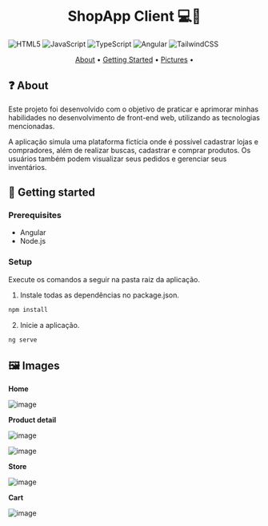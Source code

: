[JavaScript]:https://img.shields.io/badge/javascript-%23323330.svg?style=for-the-badge&logo=javascript&logoColor=%23F7DF1E
[TypeScript]:https://img.shields.io/badge/typescript-%23007ACC.svg?style=for-the-badge&logo=typescript&logoColor=white
[Angular]:https://img.shields.io/badge/angular-%23DD0031.svg?style=for-the-badge&logo=angular&logoColor=white
[TailwindCSS]:https://img.shields.io/badge/tailwindcss-%2338B2AC.svg?style=for-the-badge&logo=tailwind-css&logoColor=white
[HTML5]:https://img.shields.io/badge/html5-%23E34F26.svg?style=for-the-badge&logo=html5&logoColor=white

<h1 align="center" style="font-weight: bold;">ShopApp Client 💻🛒 </h1>

![HTML5][HTML5]
![JavaScript][JavaScript]
![TypeScript][TypeScript]
![Angular][Angular]
![TailwindCSS][TailwindCSS]

<p align="center">
 <a href="#about">About</a> • 
 <a href="#started">Getting Started</a> • 
 <a href="#pictures">Pictures</a> •
</p>

<h2 id="about">❓ About </h2> 
<p>Este projeto foi desenvolvido com o objetivo de praticar e aprimorar minhas habilidades no desenvolvimento de front-end web, utilizando as tecnologias mencionadas.</p> 
<p>A aplicação simula uma plataforma fictícia onde é possível cadastrar lojas e compradores, além de realizar buscas, cadastrar e comprar produtos. Os usuários também podem visualizar seus pedidos e gerenciar seus inventários.</p>

<h2 id="started">🚀 Getting started</h2>

<h3>Prerequisites</h3>

- Angular
- Node.js

<h3>Setup</h3>

Execute os comandos a seguir na pasta raiz da aplicação.

1. Instale todas as dependências no package.json.

```bash
npm install
```

2. Inicie a aplicação.
```bash
ng serve
```


<h2 id="pictures"> 🖼️ Images </h2>

**Home**

![image](https://github.com/user-attachments/assets/41ded46a-7586-4e9b-99c3-950cbc652c72)

**Product detail**

![image](https://github.com/user-attachments/assets/32f0ed33-44fc-4e44-a290-9bb090d4dc4c)

![image](https://github.com/user-attachments/assets/9cbbd674-9d3f-40bb-a684-3e1376314c4e)

**Store**

![image](https://github.com/user-attachments/assets/cbe72d7b-54b7-4265-8bd9-7acec41c594f)

**Cart**

![image](https://github.com/user-attachments/assets/a0a55d88-df0d-4fc2-b93c-808f08085879)


